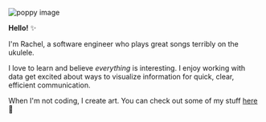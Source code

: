 ![poppy image](https://media-exp1.licdn.com/dms/image/C5616AQFGDS9udO8_yw/profile-displaybackgroundimage-shrink_350_1400/0?e=1601510400&v=beta&t=AHdqdzdV0wAa_cpX418XzHM0f0BvYGkZZ5KNrZk0LvQ)

**Hello!** :sparkles:

I'm Rachel, a software engineer who plays great songs terribly on the ukulele.  

I love to learn and believe *everything* is interesting. I enjoy working with data get excited about ways to visualize information for quick, clear, efficient communication.

When I'm not coding, I create art.  You can check out some of my stuff [here](https://www.instagram.com/peepthemoonstudios/?hl=en):crescent_moon:
